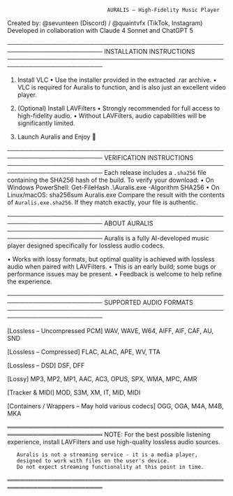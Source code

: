 
                                    AURALIS – High-Fidelity Music Player             


Created by:
  @sevunteen (Discord) / @quaintvfx (TikTok, Instagram)
  Developed in collaboration with Claude 4 Sonnet and ChatGPT 5

────────────────────────────────────────────────────────────────────────
 INSTALLATION INSTRUCTIONS
────────────────────────────────────────────────────────────────────────
 1. Install VLC
    • Use the installer provided in the extracted .rar archive.
    • VLC is required for Auralis to function, and is also just an excellent video player.

 2. (Optional) Install LAVFilters
    • Strongly recommended for full access to high-fidelity audio.
    • Without LAVFilters, audio capabilities will be significantly
      limited.

 3. Launch Auralis and Enjoy 🎵

────────────────────────────────────────────────────────────────────────
 VERIFICATION INSTRUCTIONS
────────────────────────────────────────────────────────────────────────
 Each release includes a `.sha256` file containing the SHA256 hash of the build.
 To verify your download:
   • On Windows PowerShell:  Get-FileHash .\Auralis.exe -Algorithm SHA256
   • On Linux/macOS:         sha256sum Auralis.exe
 Compare the result with the contents of `Auralis.exe.sha256`. If they match exactly, your file is authentic.

────────────────────────────────────────────────────────────────────────
 ABOUT AURALIS
────────────────────────────────────────────────────────────────────────
 Auralis is a fully AI-developed music player designed specifically
 for lossless audio codecs.

 • Works with lossy formats, but optimal quality is achieved with
   lossless audio when paired with LAVFilters.
 • This is an early build; some bugs or performance issues may be
   present.
 • Feedback is welcome to help refine the experience.

────────────────────────────────────────────────────────────────────────
 SUPPORTED AUDIO FORMATS
────────────────────────────────────────────────────────────────────────

 [Lossless – Uncompressed PCM]
   WAV, WAVE, W64, AIFF, AIF, CAF, AU, SND

 [Lossless – Compressed]
   FLAC, ALAC, APE, WV, TTA

 [Lossless – DSD]
   DSF, DFF

 [Lossy]
   MP3, MP2, MP1, AAC, AC3, OPUS, SPX, WMA, MPC, AMR

 [Tracker & MIDI]
   MOD, S3M, XM, IT, MID, MIDI

 [Containers / Wrappers – May hold various codecs]
   OGG, OGA, M4A, M4B, MKA

════════════════════════════════════════════════════════════════════════
 NOTE: For the best possible listening experience, install LAVFilters
       and use high-quality lossless audio sources.

       Auralis is not a streaming service - it is a media player, 
       designed to work with files on the user's device.
       Do not expect streaming functionality at this point in time.
════════════════════════════════════════════════════════════════════════
